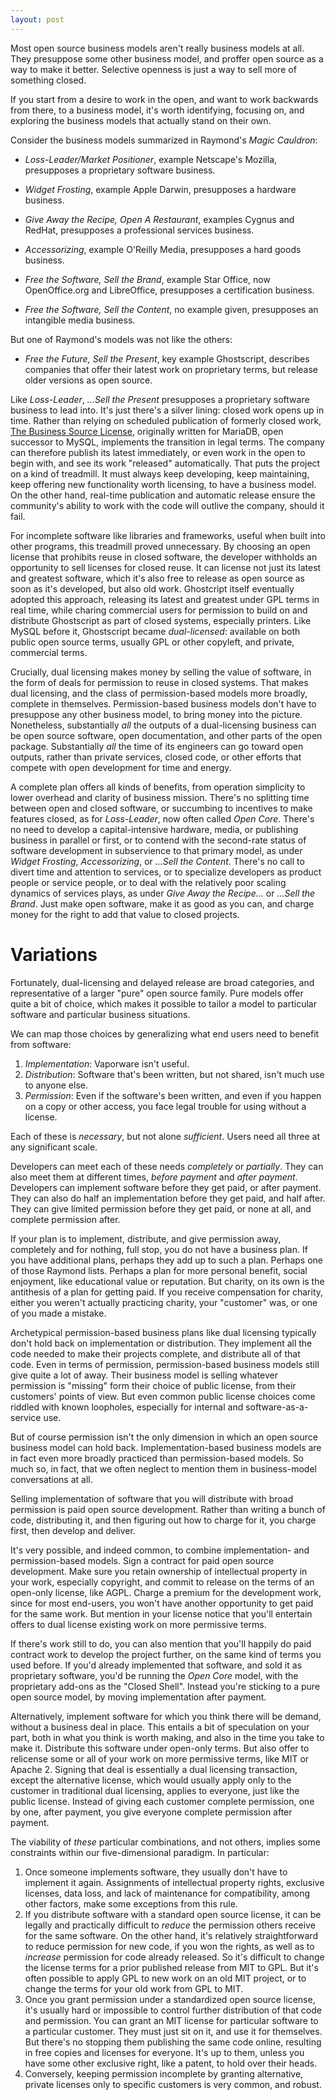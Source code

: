 ```yaml
---
layout: post
---
```


Most open source business models aren't really business models at all.  They presuppose some other business model, and proffer open source as a way to make it better.  Selective openness is just a way to sell more of something closed.

If you start from a desire to work in the open, and want to work backwards from there, to a business model, it's worth identifying, focusing on, and exploring the business models that actually stand on their own.

Consider the business models summarized in Raymond's _Magic Cauldron_:

- _Loss-Leader/Market Positioner_, example Netscape's Mozilla, presupposes a proprietary software business.

- _Widget Frosting_, example Apple Darwin, presupposes a hardware business.

- _Give Away the Recipe, Open A Restaurant_, examples Cygnus and RedHat, presupposes a professional services business.

- _Accessorizing_, example O'Reilly Media, presupposes a hard goods business.

- _Free the Software, Sell the Brand_, example Star Office, now OpenOffice.org and LibreOffice, presupposes a certification business.

- _Free the Software, Sell the Content_, no example given, presupposes an intangible media business.

But one of Raymond's models was not like the others:

- _Free the Future, Sell the Present_, key example Ghostscript, describes companies that offer their latest work on proprietary terms, but release older versions as open source.

Like _Loss-Leader_, _...Sell the Present_ presupposes a proprietary software business to lead into.  It's just there's a silver lining: closed work opens up in time.  Rather than relying on scheduled publication of formerly closed work, [The Business Source License](https://mariadb.com/bsl11), originally written for MariaDB, open successor to MySQL, implements the transition in legal terms.  The company can therefore publish its latest immediately, or even work in the open to begin with, and see its work "released" automatically. That puts the project on a kind of treadmill.  It must always keep developing, keep maintaining, keep offering new functionality worth licensing, to have a business model.  On the other hand, real-time publication and automatic release ensure the community's ability to work with the code will outlive the company, should it fail.

For incomplete software like libraries and frameworks, useful when built into other programs, this treadmill proved unnecessary.  By choosing an open license that prohibits reuse in closed software, the developer withholds an opportunity to sell licenses for closed reuse.  It can license not just its latest and greatest software, which it's also free to release as open source as soon as it's developed, but also old work.  Ghostcript itself eventually adopted this approach, releasing its latest and greatest under GPL terms in real time, while charing commercial users for permission to build on and distribute Ghostscript as part of closed systems, especially printers.  Like MySQL before it, Ghostscript became _dual-licensed_: available on both public open source terms, usually GPL or other copyleft, and private, commercial terms.

Crucially, dual licensing makes money by selling the value of software, in the form of deals for permission to reuse in closed systems.  That makes dual licensing, and the class of permission-based models more broadly, complete in themselves.  Permission-based business models don't have to presuppose any other business model, to bring money into the picture.  Nonetheless, substantially _all_ the outputs of a dual-licensing business can be open source software, open documentation, and other parts of the open package.  Substantially _all_ the time of its engineers can go toward open outputs, rather than private services, closed code, or other efforts that compete with open development for time and energy.

A complete plan offers all kinds of benefits, from operation simplicity to lower overhead and clarity of business mission.  There's no splitting time between open and closed software, or succumbing to incentives to make features closed, as for _Loss-Leader_, now often called _Open Core_.  There's no need to develop a capital-intensive hardware, media, or publishing business in parallel or first, or to contend with the second-rate status of software development in subservience to that primary model, as under _Widget Frosting_, _Accessorizing_, or _...Sell the Content_.  There's no call to divert time and attention to services, or to specialize developers as product people or service people, or to deal with the relatively poor scaling dynamics of services plays, as under _Give Away the Recipe..._ or _...Sell the Brand_.  Just make open software, make it as good as you can, and charge money for the right to add that value to closed projects.

# Variations

Fortunately, dual-licensing and delayed release are broad categories, and representative of a larger "pure" open source family.  Pure models offer quite a bit of choice, which makes it possible to tailor a model to particular software and particular business situations.

We can map those choices by generalizing what end users need to benefit from software:

1. _Implementation_: Vaporware isn't useful.
2. _Distribution_:  Software that's been written, but not shared, isn't much use to anyone else.
3. _Permission_:  Even if the software's been written, and even if you happen on a copy or other access, you face legal trouble for using without a license.

Each of these is _necessary_, but not alone _sufficient_.  Users need all three at any significant scale.

Developers can meet each of these needs _completely_ or _partially_. They can also meet them at different times, _before payment_ and _after payment_.  Developers can implement software before they get paid, or after payment.  They can also do half an implementation before they get paid, and half after.  They can give limited permission before they get paid, or none at all, and complete permission after.

If your plan is to implement, distribute, and give permission away, completely and for nothing, full stop, you do not have a business plan.  If you have additional plans, perhaps they add up to such a plan.  Perhaps one of those Raymond lists.  Perhaps a plan for more personal benefit, social enjoyment, like educational value or reputation.  But charity, on its own is the antithesis of a plan for getting paid.  If you receive compensation for charity, either you weren't actually practicing charity, your "customer" was, or one of you made a mistake.

Archetypical permission-based business plans like dual licensing typically don't hold back on implementation or distribution.  They implement all the code needed to make their projects complete, and distribute all of that code.  Even in terms of permission, permission-based business models still give quite a lot of away.  Their business model is selling whatever permission is "missing" form their choice of public license, from their customers' points of view.  But even common public license choices come riddled with known loopholes, especially for internal and software-as-a-service use.

But of course permission isn't the only dimension in which an open source business model can hold back.  Implementation-based business models are in fact even more broadly practiced than permission-based models.  So much so, in fact, that we often neglect to mention them in business-model conversations at all.

Selling implementation of software that you will distribute with broad permission is paid open source development.  Rather than writing a bunch of code, distributing it, and then figuring out how to charge for it, you charge first, then develop and deliver.

It's very possible, and indeed common, to combine implementation- and permission-based models.  Sign a contract for paid open source development.  Make sure you retain ownership of intellectual property in your work, especially copyright, and commit to release on the terms of an open-only license, like AGPL.  Charge a premium for the development work, since for most end-users, you won't have another opportunity to get paid for the same work.  But mention in your license notice that you'll entertain offers to dual license existing work on more permissive terms.

If there's work still to do, you can also mention that you'll happily do paid contract work to develop the project further, on the same kind of terms you used before.  If you'd already implemented that software, and sold it as proprietary software, you'd be running the _Open Core_ model, with the proprietary add-ons as the "Closed Shell".  Instead you're sticking to a pure open source model, by moving implementation after payment.  

Alternatively, implement software for which you think there will be demand, without a business deal in place.  This entails a bit of speculation on your part, both in what you think is worth making, and also in the time you take to make it.  Distribute this software under open-only terms.  But also offer to relicense some or all of your work on more permissive terms, like MIT or Apache 2.  Signing that deal is essentially a dual licensing transaction, except the alternative license, which would usually apply only to the customer in traditional dual licensing, applies to everyone, just like the public license.  Instead of giving each customer complete permission, one by one, after payment, you give everyone complete permission after payment.

The viability of _these_ particular combinations, and not others, implies some constraints within our five-dimensional paradigm.  In particular:

1. Once someone implements software, they usually don't have to implement it again.  Assignments of intellectual property rights, exclusive licenses, data loss, and lack of maintenance for compatibility, among other factors, make some exceptions from this rule.
2. If you distribute software with a standard open source license, it can be legally and practically difficult to _reduce_ the permission others receive for the same software.  On the other hand, it's relatively straightforward to reduce permission for new code, if you won the rights, as well as to _increase_ permission for code already released.  So it's difficult to change the license terms for a prior published release from MIT to GPL.  But it's often possible to apply GPL to new work on an old MIT project, or to change the terms for your old work from GPL to MIT. 
3. Once you grant permission under a standardized open source license, it's usually hard or impossible to control further distribution of that code and permission.  You can grant an MIT license for particular software to a particular customer.  They must just sit on it, and use it for themselves.  But there's no stopping them publishing the same code online, resulting in free copies and licenses for everyone.  It's up to them, unless you have some other exclusive right, like a patent, to hold over their heads.
4. Conversely, keeping permission incomplete by granting alternative, private licenses only to specific customers is very common, and robust.